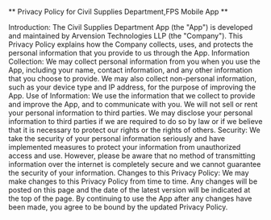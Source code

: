 ** Privacy Policy for Civil Supplies Department,FPS Mobile App **

Introduction:
The Civil Supplies Department App (the "App") is developed and maintained by Arvension Technologies LLP (the "Company").
This Privacy Policy explains how the Company collects, uses, and protects the personal information that you provide to us through the App.
Information Collection:
We may collect personal information from you when you use the App, including your name, contact information, and any other information that you choose to provide.
We may also collect non-personal information, such as your device type and IP address, for the purpose of improving the App.
Use of Information:
We use the information that we collect to provide and improve the App, and to communicate with you.
We will not sell or rent your personal information to third parties.
We may disclose your personal information to third parties if we are required to do so by law or if we believe that it is necessary to protect our rights or the rights of others.
Security:
We take the security of your personal information seriously and have implemented measures to protect your information from unauthorized access and use.
However, please be aware that no method of transmitting information over the internet is completely secure and we cannot guarantee the security of your information.
Changes to this Privacy Policy:
We may make changes to this Privacy Policy from time to time. Any changes will be posted on this page and the date of the latest version will be indicated at the top of the page.
By continuing to use the App after any changes have been made, you agree to be bound by the updated Privacy Policy.